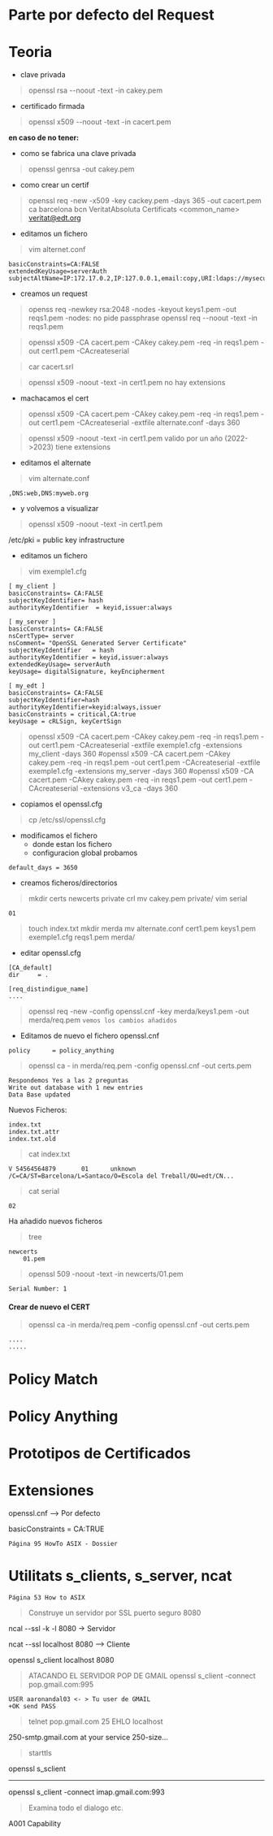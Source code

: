 # Parte por defecto del Request

# Teoria
 - clave privada
> openssl rsa --noout -text -in cakey.pem
- certificado firmada
> openssl x509 --noout -text -in cacert.pem

**en caso de no tener:**
- como se fabrica una clave privada
> openssl genrsa -out cakey.pem
- como crear un certif
> openssl req -new -x509 -key cackey.pem -days 365 -out cacert.pem
    ca
    barcelona
    bcn
    VeritatAbsoluta
    Certificats
    <common_name>
    veritat@edt.org

- editamos un fichero
> vim alternet.conf
```
basicConstraints=CA:FALSE
extendedKeyUsage=serverAuth
subjectAltName=IP:172.17.0.2,IP:127.0.0.1,email:copy,URI:ldaps://mysecureldapserver.org
```

- creamos un request
> openss req -newkey rsa:2048 -nodes -keyout keys1.pem -out reqs1.pem
-nodes: no pide passphrase
> openssl req --noout -text -in reqs1.pem

> openssl x509 -CA cacert.pem -CAkey cakey.pem -req -in reqs1.pem -out cert1.pem -CAcreateserial

> car cacert.srl

> openssl x509 -noout -text -in cert1.pem
no hay extensions

- machacamos el cert
> openssl x509 -CA cacert.pem -CAkey cakey.pem -req -in reqs1.pem -out cert1.pem -CAcreateserial -extfile alternate.conf -days 360

> openssl x509 -noout -text -in cert1.pem
valido por un año (2022->2023)
tiene extensions

- editamos el alternate
> vim alternate.conf
```
,DNS:web,DNS:myweb.org
```

- y volvemos a visualizar
> openssl x509 -noout -text -in cert1.pem

/etc/pki = public key infrastructure

- editamos un fichero
> vim exemple1.cfg
```
[ my_client ]
basicConstraints= CA:FALSE
subjectKeyIdentifier= hash
authorityKeyIdentifier  = keyid,issuer:always

[ my_server ]
basicConstraints= CA:FALSE
nsCertType= server
nsComment= "OpenSSL Generated Server Certificate"
subjectKeyIdentifier   = hash
authorityKeyIdentifier = keyid,issuer:always
extendedKeyUsage= serverAuth
keyUsage= digitalSignature, keyEncipherment

[ my_edt ]
basicConstraints= CA:FALSE
subjectKeyIdentifier=hash
authorityKeyIdentifier=keyid:always,issuer
basicConstraints = critical,CA:true
keyUsage = cRLSign, keyCertSign
```
> openssl x509 -CA cacert.pem -CAkey cakey.pem -req -in reqs1.pem -out cert1.pem -CAcreateserial -extfile exemple1.cfg -extensions my_client -days 360
> #openssl x509 -CA cacert.pem -CAkey cakey.pem -req -in reqs1.pem -out cert1.pem -CAcreateserial -extfile exemple1.cfg -extensions my_server -days 360
> #openssl x509 -CA cacert.pem -CAkey cakey.pem -req -in reqs1.pem -out cert1.pem -CAcreateserial -extensions v3_ca -days 360

- copiamos el openssl.cfg
> cp /etc/ssl/openssl.cfg

- modificamos el fichero
    - donde estan los fichero
    - configuracion global
probamos
```
default_days = 3650
```

- creamos ficheros/directorios
> mkdir certs newcerts private crl
> mv cakey.pem private/
> vim serial
```
01
```
> touch index.txt
> mkdir merda
> mv alternate.conf cert1.pem keys1.pem exemple1.cfg reqs1.pem merda/

- editar openssl.cfg
```
[CA_default]
dir     = .

[req_distindigue_name]
....
```

> openssl req -new -config openssl.cnf -key merda/keys1.pem -out merda/req.pem
```vemos los cambios añadidos```

- Editamos de nuevo el fichero openssl.cnf
```
policy      = policy_anything
```

> openssl ca - in merda/req.pem -config openssl.cnf -out certs.pem

```
Respondemos Yes a las 2 preguntas
Write out database with 1 new entries
Data Base updated

```

Nuevos Ficheros:
```
index.txt
index.txt.attr
index.txt.old
```

> cat index.txt

```
V 54564564879       01      unknown /C=CA/ST=Barcelona/L=Santaco/O=Escola del Treball/OU=edt/CN...
```

> cat serial
```
02
```

Ha añadido nuevos ficheros

> tree

```
newcerts
    01.pem
```

> openssl 509 -noout -text -in newcerts/01.pem
```
Serial Number: 1
```

#### Crear de nuevo el CERT

> openssl ca -in merda/req.pem -config openssl.cnf -out certs.pem

```
....
.....
```



# Policy Match

# Policy Anything

# Prototipos de Certificados

# Extensiones

openssl.cnf --> Por defecto

basicConstraints        = CA:TRUE

`Página 95 HowTo ASIX - Dossier`

# Utilitats s_clients, s_server, ncat

`Página 53 How to ASIX`


> Construye un servidor por SSL puerto seguro 8080

ncal --ssl -k -l 8080 -> Servidor

ncat --ssl localhost 8080 --> Cliente


openssl s_client localhost 8080


> ATACANDO EL SERVIDOR POP DE GMAIL
> openssl s_client -connect pop.gmail.com:995

```
USER aaronandal03 <- > Tu user de GMAIL
+OK send PASS
```

> telnet pop.gmail.com 25
EHLO localhost

250-smtp.gmail.com at your service
250-size...

> starttls

openssl s_sclient

----------------------

openssl s_client -connect imap.gmail.com:993 

> Examina todo el dialogo etc.

A001 Capability